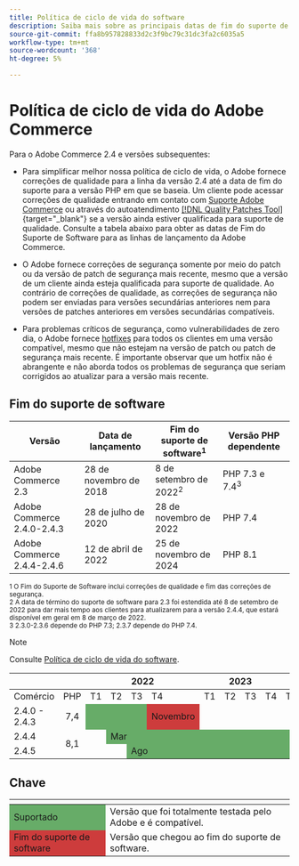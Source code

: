 ```yaml
---
title: Política de ciclo de vida do software
description: Saiba mais sobre as principais datas de fim do suporte de software para versões do Adobe Commerce.
source-git-commit: ffa8b957828833d2c3f9bc79c31dc3fa2c6035a5
workflow-type: tm+mt
source-wordcount: '368'
ht-degree: 5%

---
```



# Política de ciclo de vida do Adobe Commerce

Para o Adobe Commerce 2.4 e versões subsequentes:

- Para simplificar melhor nossa política de ciclo de vida, o Adobe fornece correções de qualidade para a linha da versão 2.4 até a data de fim do suporte para a versão PHP em que se baseia. Um cliente pode acessar correções de qualidade entrando em contato com [Suporte Adobe Commerce](https://developer.adobe.com/commerce/contributor/community/support/) ou através do autoatendimento [[!DNL Quality Patches Tool]](https://experienceleague.adobe.com/tools/commerce-quality-patches/index.html){target=&quot;_blank&quot;} se a versão ainda estiver qualificada para suporte de qualidade. Consulte a tabela abaixo para obter as datas de Fim do Suporte de Software para as linhas de lançamento da Adobe Commerce.

- O Adobe fornece correções de segurança somente por meio do patch ou da versão de patch de segurança mais recente, mesmo que a versão de um cliente ainda esteja qualificada para suporte de qualidade. Ao contrário de correções de qualidade, as correções de segurança não podem ser enviadas para versões secundárias anteriores nem para versões de patches anteriores em versões secundárias compatíveis.

- Para problemas críticos de segurança, como vulnerabilidades de zero dia, o Adobe fornece [hotfixes](https://support.magento.com/hc/en-us/sections/360003869892-Known-issues-patches-attached-) para todos os clientes em uma versão compatível, mesmo que não estejam na versão de patch ou patch de segurança mais recente. É importante observar que um hotfix não é abrangente e não aborda todos os problemas de segurança que seriam corrigidos ao atualizar para a versão mais recente.

## Fim do suporte de software

| Versão | Data de lançamento | Fim do suporte de software<sup>1</sup> | Versão PHP dependente |
| -------------------------------- | ----------------- | ----------------------------------- | --------------------------- |
| Adobe Commerce 2.3 | 28 de novembro de 2018 | 8 de setembro de 2022<sup>2</sup> | PHP 7.3 e 7.4<sup>3</sup> |
| Adobe Commerce 2.4.0-2.4.3 | 28 de julho de 2020 | 28 de novembro de 2022 | PHP 7.4 |
| Adobe Commerce 2.4.4-2.4.6 | 12 de abril de 2022 | 25 de novembro de 2024 | PHP 8.1 |

<sup>1 O Fim do Suporte de Software inclui correções de qualidade e fim das correções de segurança.</sup><br>
<sup>2 A data de término do suporte de software para 2.3 foi estendida até 8 de setembro de 2022 para dar mais tempo aos clientes para atualizarem para a versão 2.4.4, que estará disponível em geral em 8 de março de 2022.</sup><br>
<sup>3 2.3.0-2.3.6 depende do PHP 7.3; 2.3.7 depende do PHP 7.4.</sup>

>[!NOTE]
>
>Consulte [Política de ciclo de vida do software](https://www.adobe.com/content/dam/cc/en/legal/terms/enterprise/pdfs/Adobe-Commerce-Software-Lifecycle-Policy.pdf).

<table>
<thead>
  <tr>
    <th colspan="2"></th>
    <th colspan="4">2022</th>
    <th colspan="4">2023</th>
    <th colspan="4">2024</th>
  </tr>
</thead>
<tbody>
  <tr>
    <td>Comércio</td>
    <td>PHP</td>
    <td>T1</td>
    <td>T2</td>
    <td>T3</td>
    <td>T4</td>
    <td>T1</td>
    <td>T2</td>
    <td>T3</td>
    <td>T4</td>
    <td>T1</td>
    <td>T2</td>
    <td>T3</td>
    <td>T4</td>
  </tr>
  <tr>
    <td>2.4.0 - 2.4.3</td>
    <td style="text-align:center">7,4</td>
    <td colspan="3" style="background-color:#67ac68;"></td>
    <td style="background-color:#cd3c3c;">Novembro</td>
    <td colspan="8" ></td>
  </tr>
  <tr>
    <td>2.4.4</td>
    <td rowspan="2" style="text-align:center">8,1</td>
    <td></td>
    <td colspan="10" style="background-color:#67ac68;">Mar</td>
    <td rowspan="2" style="background-color:#cd3c3c;">Novembro</td>
  </tr>
  <tr>
    <td>2.4.5</td>
    <td colspan="2"></td>
    <td colspan="9" style="background-color:#67ac68;">Ago</td>
  </tr>
</tbody>
</table>

## Chave

<table>
  <thead>
   <tr>
    <th></th>
    <th></th>
   </tr>
  </thead>
 <tbody>
  <tr>
   <td style="background-color:#67ac68;">Suportado</td>
   <td>Versão que foi totalmente testada pelo Adobe e é compatível.</td>
  </tr>
  <tr>
   <td style="background-color:#cd3c3c;">Fim do suporte de software</td>
   <td>Versão que chegou ao fim do suporte de software.</td>
  </tr>
 </tbody>
</table>
